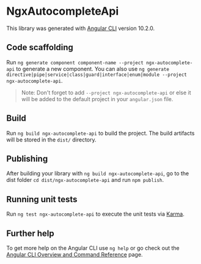 # NgxAutocompleteApi

This library was generated with [Angular CLI](https://github.com/angular/angular-cli) version 10.2.0.

## Code scaffolding

Run `ng generate component component-name --project ngx-autocomplete-api` to generate a new component. You can also use `ng generate directive|pipe|service|class|guard|interface|enum|module --project ngx-autocomplete-api`.
> Note: Don't forget to add `--project ngx-autocomplete-api` or else it will be added to the default project in your `angular.json` file. 

## Build

Run `ng build ngx-autocomplete-api` to build the project. The build artifacts will be stored in the `dist/` directory.

## Publishing

After building your library with `ng build ngx-autocomplete-api`, go to the dist folder `cd dist/ngx-autocomplete-api` and run `npm publish`.

## Running unit tests

Run `ng test ngx-autocomplete-api` to execute the unit tests via [Karma](https://karma-runner.github.io).

## Further help

To get more help on the Angular CLI use `ng help` or go check out the [Angular CLI Overview and Command Reference](https://angular.io/cli) page.
